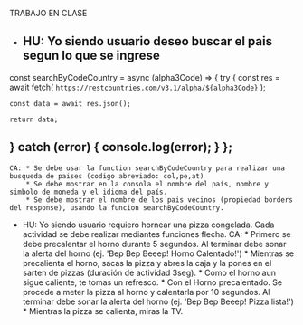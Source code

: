 TRABAJO EN CLASE
- HU: Yo siendo usuario deseo buscar el pais segun lo que se ingrese
  ---
const searchByCodeCountry = async (alpha3Code) => {
  try {
    const res = await fetch(
      `https://restcountries.com/v3.1/alpha/${alpha3Code}`
    );

    const data = await res.json();

    return data;
  } catch (error) {
    console.log(error);
  }
};
  ---
    CA: * Se debe usar la function searchByCodeCountry para realizar una busqueda de paises (codigo abreviado: col,pe,at)
        * Se debe mostrar en la consola el nombre del país, nombre y simbolo de moneda y el idioma del país.
        * Se debe mostrar el nombre de los pais vecinos (propiedad borders del response), usando la funcion searchByCodeCountry.

- HU: Yo siendo usuario requiero hornear una pizza congelada. Cada actividad se debe realizar mediantes funciones flecha.
    CA: * Primero se debe precalentar el horno durante 5 segundos. Al terminar debe sonar la alerta del horno (ej. 'Bep Bep Beeep! Horno Calentado!')
        * Mientras se precalienta el horno, sacas la pizza y abres la caja y la pones en el sarten de pizzas (duración de actividad 3seg).
        * Como el horno aun sigue caliente, te tomas un refresco.
        * Con el Horno precalentado. Se procede a meter la pizza al horno y calentarla por 10 segundos. Al terminar debe sonar la alerta del horno (ej. 'Bep Bep Beeep! Pizza lista!')
        * Mientras la pizza se calienta, miras la TV.


